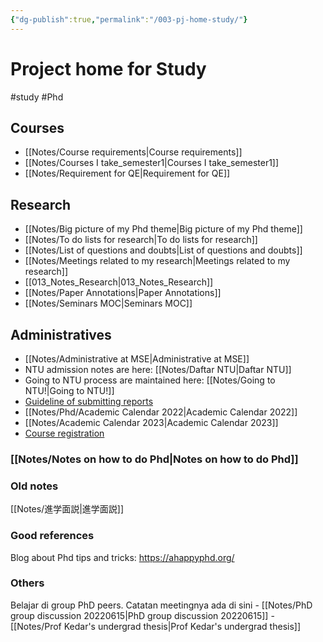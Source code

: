 ```yaml
---
{"dg-publish":true,"permalink":"/003-pj-home-study/"}
---
```



# Project home for Study
#study #Phd 

## Courses
- [[Notes/Course requirements\|Course requirements]]
- [[Notes/Courses I take_semester1\|Courses I take_semester1]]
- [[Notes/Requirement for QE\|Requirement for QE]]

## Research 
- [[Notes/Big picture of my Phd theme\|Big picture of my Phd theme]]
- [[Notes/To do lists for research\|To do lists for research]]
- [[Notes/List of questions and doubts\|List of questions and doubts]]
- [[Notes/Meetings related to my research\|Meetings related to my research]]
- [[013_Notes_Research\|013_Notes_Research]]
- [[Notes/Paper Annotations\|Paper Annotations]]
- [[Notes/Seminars MOC\|Seminars MOC]]

## Administratives
- [[Notes/Administrative at MSE\|Administrative at MSE]]
- NTU admission notes are here: [[Notes/Daftar NTU\|Daftar NTU]]
- Going to NTU process are maintained here: [[Notes/Going to NTU!\|Going to NTU!]]
- [Guideline of submitting reports](https://ts.ntu.edu.sg/sites/intranet/student/cs/mse/postgraduate/Pages/guidelines-reports-submission.aspx)
- [[Notes/Phd/Academic Calendar 2022\|Academic Calendar 2022]]
- [[Notes/Academic Calendar 2023\|Academic Calendar 2023]]
- [Course registration](https://ts.ntu.edu.sg/sites/intranet/student/dept/sasd/oas/Pages/CourseRegistration/course-registration.aspx)


### [[Notes/Notes on how to do Phd\|Notes on how to do Phd]]




### Old notes
[[Notes/進学面説\|進学面説]]

### Good references
Blog about Phd tips and tricks: https://ahappyphd.org/

### Others
 Belajar di group PhD peers. Catatan meetingnya ada di sini 
	- [[Notes/PhD group discussion 20220615\|PhD group discussion 20220615]]
	- [[Notes/Prof Kedar's undergrad thesis\|Prof Kedar's undergrad thesis]]


